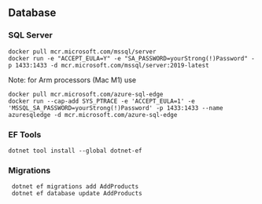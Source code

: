 


## Database
### SQL Server
```shell
docker pull mcr.microsoft.com/mssql/server
docker run -e "ACCEPT_EULA=Y" -e "SA_PASSWORD=yourStrong(!)Password" -p 1433:1433 -d mcr.microsoft.com/mssql/server:2019-latest
```

Note: for Arm processors (Mac M1) use
```shell
docker pull mcr.microsoft.com/azure-sql-edge
docker run --cap-add SYS_PTRACE -e 'ACCEPT_EULA=1' -e 'MSSQL_SA_PASSWORD=yourStrong(!)Password' -p 1433:1433 --name azuresqledge -d mcr.microsoft.com/azure-sql-edge
```

### EF Tools
```shell
dotnet tool install --global dotnet-ef
```

### Migrations

```shell
 dotnet ef migrations add AddProducts 
 dotnet ef database update AddProducts
```
